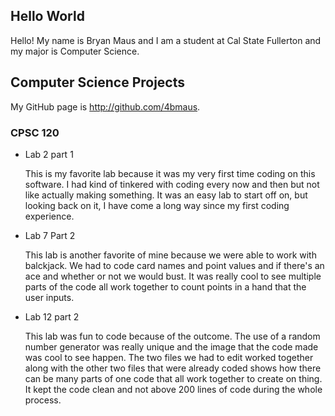 ## Hello World

Hello! My name is Bryan Maus and I am a student at Cal State Fullerton and my major is Computer Science.

## Computer Science Projects

My GitHub page is http://github.com/4bmaus.

### CPSC 120

* Lab 2 part 1

    This is my favorite lab because it was my very first time coding on this software. I had kind of tinkered with coding every now and then but not like actually making something. It was an easy lab to start off on, but looking back on it, I have come a long way since my first coding experience. 
    
* Lab 7 Part 2

    This lab is another favorite of mine because we were able to work with balckjack. We had to code card names and point values and if there's an ace and whether or not we would bust. It was really cool to see multiple parts of the code all work together to count points in a hand that the user inputs.

* Lab 12 part 2

    This lab was fun to code because of the outcome. The use of a random number generator was really unique and the image that the code made was cool to see happen. The two files we had to edit worked together along with the other two files that were already coded shows how there can be many parts of one code that all work together to create on thing. It kept the code clean and not above 200 lines of code during the whole process.
```
